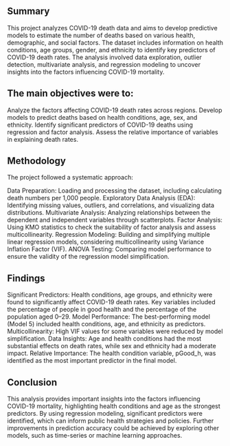 ## Summary
This project analyzes COVID-19 death data and aims to develop predictive models to estimate the number of deaths based on various health, demographic, and social factors. 
The dataset includes information on health conditions, age groups, gender, and ethnicity to identify key predictors of COVID-19 death rates. 
The analysis involved data exploration, outlier detection, multivariate analysis, and regression modeling to uncover insights into the factors influencing COVID-19 mortality.

## The main objectives were to:

Analyze the factors affecting COVID-19 death rates across regions.
Develop models to predict deaths based on health conditions, age, sex, and ethnicity.
Identify significant predictors of COVID-19 deaths using regression and factor analysis.
Assess the relative importance of variables in explaining death rates.

## Methodology
The project followed a systematic approach:

Data Preparation: Loading and processing the dataset, including calculating death numbers per 1,000 people.
Exploratory Data Analysis (EDA): Identifying missing values, outliers, and correlations, and visualizing data distributions.
Multivariate Analysis: Analyzing relationships between the dependent and independent variables through scatterplots.
Factor Analysis: Using KMO statistics to check the suitability of factor analysis and assess multicollinearity.
Regression Modeling: Building and simplifying multiple linear regression models, considering multicollinearity using Variance Inflation Factor (VIF).
ANOVA Testing: Comparing model performance to ensure the validity of the regression model simplification.

## Findings
Significant Predictors: Health conditions, age groups, and ethnicity were found to significantly affect COVID-19 death rates. 
Key variables included the percentage of people in good health and the percentage of the population aged 0–29.
Model Performance: The best-performing model (Model 5) included health conditions, age, and ethnicity as predictors.
Multicollinearity: High VIF values for some variables were reduced by model simplification.
Data Insights: Age and health conditions had the most substantial effects on death rates, while sex and ethnicity had a moderate impact.
Relative Importance: The health condition variable, pGood_h, was identified as the most important predictor in the final model.

## Conclusion
This analysis provides important insights into the factors influencing COVID-19 mortality, highlighting health conditions and age as the strongest predictors.
By using regression modeling, significant predictors were identified, which can inform public health strategies and policies.
Further improvements in prediction accuracy could be achieved by exploring other models, such as time-series or machine learning approaches.
